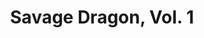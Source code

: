 ---
title: "Savage Dragon, Vol. 1"
issue: 3A
issue_nr: 3
full_title: Rock This Town
subtitle: ""
story_arc: ""
crossover: ""
variant: ""
publisher: Image Comics
creators: 
  - Erik Larsen
release_date: Dec 1992
release_year: 1992
genre:
  - Action
  - Adventure
  - Super-Heroes
format: Comic
pages: 32
signed_by: ""
price: 1.95
---